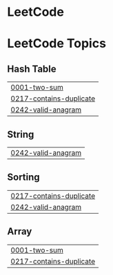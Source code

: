# LeetCode
<!---LeetCode Topics Start-->
# LeetCode Topics
## Hash Table
|  |
| ------- |
| [0001-two-sum](https://github.com/Eirado/LeetCode/tree/master/0001-two-sum) |
| [0217-contains-duplicate](https://github.com/Eirado/LeetCode/tree/master/0217-contains-duplicate) |
| [0242-valid-anagram](https://github.com/Eirado/LeetCode/tree/master/0242-valid-anagram) |
## String
|  |
| ------- |
| [0242-valid-anagram](https://github.com/Eirado/LeetCode/tree/master/0242-valid-anagram) |
## Sorting
|  |
| ------- |
| [0217-contains-duplicate](https://github.com/Eirado/LeetCode/tree/master/0217-contains-duplicate) |
| [0242-valid-anagram](https://github.com/Eirado/LeetCode/tree/master/0242-valid-anagram) |
## Array
|  |
| ------- |
| [0001-two-sum](https://github.com/Eirado/LeetCode/tree/master/0001-two-sum) |
| [0217-contains-duplicate](https://github.com/Eirado/LeetCode/tree/master/0217-contains-duplicate) |
<!---LeetCode Topics End-->